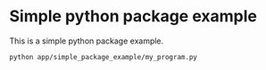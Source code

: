 # Simple python package example

This is a simple python package example.

```bash
python app/simple_package_example/my_program.py
```
